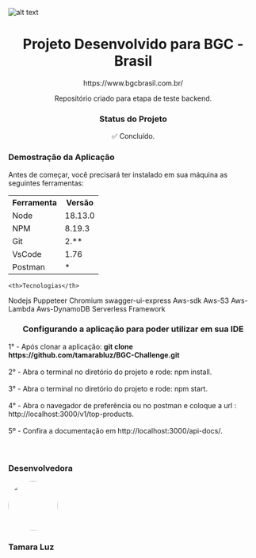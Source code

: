 ![alt text]([https://cdn.freebiesupply.com/logos/large/2x/amazon-dark-logo-png-transparent.png](https://portalpopline.com.br/wp-content/uploads/2020/12/4602f2f5153477027a754713438bf3d0.jpg))



<h1 align="center">Projeto Desenvolvido para BGC - Brasil</h1>
<p align="center"> https://www.bgcbrasil.com.br/<p/>
<p align="center">Repositório criado para etapa de teste backend.</p>


<h3 align="center">Status do Projeto</h3>
<p align="center"> ✅ Concluído. </p>

<h3>Demostração da Aplicação</h3>
<p>Antes de começar, você precisará ter instalado em sua máquina as seguintes ferramentas:</p>
<table>
<tr>
	<th>Ferramenta</th>
	<th>Versão</th>
</tr>
<tr>
	<td>Node</td>
	<td>18.13.0</td>
</tr>
<tr>
	<td>NPM</td>
	<td>8.19.3</td>
</tr>
<tr>
	<td>Git</td>
	<td>2.**</td>
</tr>
<tr>
	<td>VsCode</td>
	<td>1.76</td>
</tr>
	<td>Postman</td>
	<td>*</td>
</tr>
</table>

	<th>Tecnologias</th>
</tr>
<tr>
	<td>Nodejs</td>
</tr>
<tr>
	<td>Puppeteer</td>
</tr>
<tr>
	<td>Chromium</td>
</tr>
<tr>
	<td>swagger-ui-express</td>
</tr>
<tr>
	<td>Aws-sdk</td>
</tr>
<tr>
	<td>Aws-S3</td>
</tr>
<tr>
	<td>Aws-Lambda</td>
</tr>
<tr>
	<td>Aws-DynamoDB</td>
</tr>
<tr>
	<td>Serverless Framework </td>
</tr>
</table>

<h3 align="center" >Configurando a aplicação para poder utilizar em sua IDE</h3>
1° - Após clonar a aplicação: <b>git clone https://github.com/tamarabluz/BGC-Challenge.git</b>
<br>
<br>2° - Abra o terminal no diretório do projeto e rode: npm install.
<br>
<br>3° - Abra o terminal no diretório do projeto e rode: npm start.
<br>
<br>4° - Abra o navegador de preferência ou no postman e coloque a url : http://localhost:3000/v1/top-products.
<br>
<br>5º - Confira a documentação em http://localhost:3000/api-docs/.
<br>
<br>
<br>


<h3>Desenvolvedora</h3>


 <img style="border-radius: 50%;" src="https://avatars.githubusercontent.com/u/97554143?v=4" width="100px;" alt=""/>
 
 <h3>Tamara Luz</h3>
